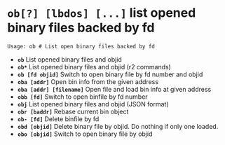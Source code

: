 <!-- TITLE: ob -->

#  **`ob[?] [lbdos] [...]`** list opened binary files backed by fd


```text
Usage: ob # List open binary files backed by fd
```


- **`ob`** List opened binary files and objid
- **`ob*`** List opened binary files and objid (r2 commands)
- **`ob [fd objid]`** Switch to open binary file by fd number and objid
- **`oba [addr]`** Open bin info from the given address
- **`oba [addr] [filename]`** Open file and load bin info at given address
- **`obb [fd]`** Switch to open binfile by fd number
- **`obj`** List opened binary files and objid (JSON format)
- **`obr [baddr]`** Rebase current bin object
- **`ob- [fd]`** Delete binfile by fd
- **`obd [objid]`** Delete binary file by objid. Do nothing if only one loaded.
- **`obo [objid]`** Switch to open binary file by objid

<p hidden>ob ob* oba oba obb obj obr ob- obd obo</p>